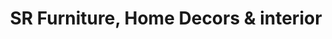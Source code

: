 ---
title: "SR Furniture, Home Decors & interior"
url: /singasandra/sr-furniture-home-decors-und-interior/
shop: Möbel
---